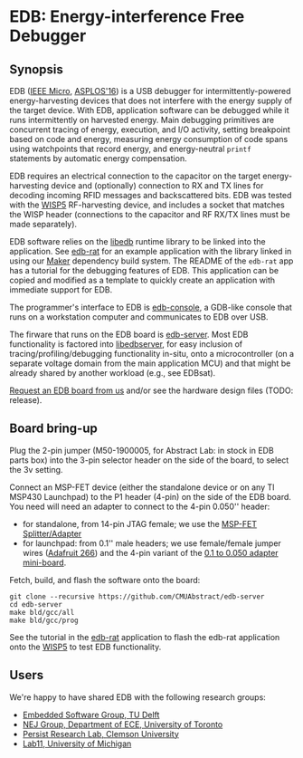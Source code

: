 EDB: Energy-interference Free Debugger
======================================

Synopsis
--------

EDB ([IEEE
Micro](https://www.computer.org/csdl/mags/mi/2017/03/mmi2017030116.html),
[ASPLOS\'16](http://dl.acm.org/citation.cfm?id=2872409)) is a USB debugger for
intermittently-powered energy-harvesting devices that does not interfere with
the energy supply of the target device. With EDB, application software can be
debugged while it runs intermittently on harvested energy. Main debugging
primitives are concurrent tracing of energy, execution, and I/O activity,
setting breakpoint based on code and energy, measuring energy consumption of
code spans using watchpoints that record energy, and energy-neutral `printf`
statements by automatic energy compensation. 

EDB requires an electrical connection to the capacitor on the target
energy-harvesting device and (optionally) connection to RX and TX lines for
decoding incoming RFID messages and backscattered bits.  EDB was tested with
the [WISP5](http://wisp5.wikispaces.com/WISP+Home) RF-harvesting device, and
includes a socket that matches the WISP header (connections to the capacitor
and RF RX/TX lines must be made separately).

EDB software relies on the [libedb](https://github.com/CMUAbstract/libedb)
runtime library to be linked into the application. See
[edb-rat](https://github.com/CMUAbstract/edb-rat) for an example application
with the library linked in using our
[Maker](https://github.com/CMUAbstract/maker) dependency build system. The
README of the `edb-rat` app has a tutorial for the debugging features of EDB.
This application can be copied and modified as a template to quickly create an
application with immediate support for EDB.

The programmer\'s interface to EDB is
[edb-console](https://github.com/CMUAbstract/edb-console), a GDB-like console
that runs on a workstation computer and communicates to EDB over USB.

The firware that runs on the EDB board is
[edb-server](https://github.com/CMUAbstract/edb-server). Most EDB functionality
is factored into [libedbserver](https://github.com/CMUAbstract/libedbserver),
for easy inclusion of tracing/profiling/debugging functionality in-situ, onto
a microcontroller (on a separate voltage domain from the main application MCU)
and that might be already shared by another workload (e.g., see EDBsat).

[Request an EDB board from us](http://abstract.ece.cmu.edu) and/or see the
hardware design files (TODO: release).

Board bring-up
--------------

Plug the 2-pin jumper (M50-1900005, for Abstract Lab: in stock in EDB parts
box) into the 3-pin selector header on the side of the board, to select the 3v
setting.

Connect an MSP-FET device (either the standalone device or on any TI MSP430
Launchpad) to the P1 header (4-pin) on the side of the EDB board. You need will
need an adapter to connect to the 4-pin 0.050\'\' header:

* for standalone, from 14-pin JTAG female; we use the [MSP-FET
  Splitter/Adapter](https://github.com/CMUAbstract//msp-fet-splitter)
* for launchpad: from 0.1\'\' male headers; we use female/female jumper wires
  ([Adafruit 266](https://www.adafruit.com/product/266)) and the 4-pin variant
of the [0.1 to 0.050 adapter mini-board](https://github.com/CMUAbstract/adapter-50-100mil).

Fetch, build, and flash the software onto the board:

    git clone --recursive https://github.com/CMUAbstract/edb-server
    cd edb-server
    make bld/gcc/all
    make bld/gcc/prog

See the tutorial in the [edb-rat](https://github.com/CMUAbstract/edb-rat)
application to flash the edb-rat application onto the
[WISP5](https://wisp5.wikispaces.com/WISP+Home) to test EDB functionality.

Users
-----

We\'re happy to have shared EDB with the following research groups:

* [Embedded Software Group, TU Delft](http://www.es.ewi.tudelft.nl/)
* [NEJ Group, Department of ECE, University of Toronto](http://www.eecg.toronto.edu/~enright/)
* [Persist Research Lab, Clemson University](http://persist.cs.clemson.edu/)
* [Lab11, University of Michigan](https://lab11.eecs.umich.edu/)

